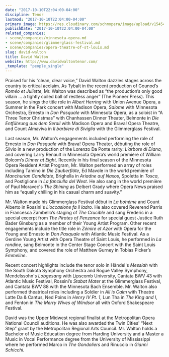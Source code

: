```yaml
---
date: "2017-10-10T22:04:00-04:00"
discipline: Tenor
lastmod: "2017-10-10T22:04:00-04:00"
primary_image: https://res.cloudinary.com/schmopera/image/upload/v1545409169/media/webhook-uploads/1507687197338/Walton.D.Headshot.jpg.jpg
publishDate: "2017-10-10T22:04:00-04:00"
related_companies:
- scene/companies/minnesota-opera.md
- scene/companies/glimmerglass-festival.md
- scene/companies/opera-theatre-of-st-louis.md
slug: david-walton
title: David Walton
website: http://www.davidwaltontenor.com/
_template: "people_single"
---
```


Praised for his “clean, clear voice,” David Walton dazzles stages across the country to critical acclaim. As Tybalt in the recent production of Gounod’s *Roméo et Juliette*, Mr. Walton was described as “the production’s only good villain ... a tightly coiled ball of restless anger” (The Pioneer Press). This season, he sings the title role in *Albert Herring* with Union Avenue Opera, a Summer in the Park concert with Madison Opera, *Salome* with Minnesota Orchestra, Ernesto in *Don Pasquale* with Minnesota Opera, as a soloist in “A Three Tenor Christmas” with Chanhassen Dinner Theater, Belmonte in *Die Entführung aus dem Serail* with Madison Opera and Brava! Opera Theatre, and Count Almaviva in *Il barbiere di Siviglia* with the Glimmerglass Festival.

Last season, Mr. Walton’s engagements included performing the role of Ernesto in *Don Pasquale* with Brava! Opera Theater, débuting the role of Silvio in a new production of the Lorenzo Da Ponte rarity: *L’arbore di Diana*, and covering Larry Renault in Minnesota Opera’s world première of William Bolcom’s *Dinner at Eight*. Recently in his final season of the Minnesota Opera Resident Artist Program, Mr. Walton performed an array of roles including Tamino in *Die Zauberflöte*, Ed Mavole in the world première of *Manchurian Candidate*, Brighella in *Ariadne auf Naxos*, Spoletta in *Tosca*, and Postiglione in *La fanciulla del West*. He also sang in the world première of Paul Moravec's *The Shining* as Delbert Grady where Opera News praised him as “equally chilling in his casual charm and suavity.”

Mr. Walton made his Glimmerglass Festival début in *La bohème* and Count Alberto in Rossini's *L'occasione fa il ladro*. He also covered Reverend Parris in Francesca Zambello’s staging of *The Crucible* and sang Frederic in a special excerpt from *The Pirates of Penzance* for special guest Justice Ruth Bader Ginsburg as a member of their Young Artist Program. Other recent engagements include the title role in *Zémire et Azor* with Opera for the Young and Ernesto in *Don Pasquale* with Atlantic Music Festival. As a Gerdine Young Artist with Opera Theatre of Saint Louis, he performed in *La rondine*, sang Belmonte in the Center Stage Concert with the Saint Louis Symphony, and covered the role of Matthew Gurney in Tobias Picker’s *Emmeline*. 

Recent concert highlights include the tenor solo in Händel's *Messiah* with the South Dakota Symphony Orchestra and Rogue Valley Symphony, Mendelssohn's *Lobgesang* with Lipscomb University, Cantata BWV 43 with Atlantic Music Festival, Rossini’s *Stabat Mater* at the Glimmerglass Festival, and Cantata BWV 88 with the Minnesota Bach Ensemble. Mr. Walton also performed theatrical roles including a Soldier in *All is Calm* with Theatre Latte Da & Cantus, Ned Poins in *Henry IV Pt. 1*, Lun Tha in *The King and I*, and Fenton in *The Merry Wives of Windsor* all with Oxford Shakespeare Festival.

David was the Upper Midwest regional finalist at the Metropolitan Opera National Council auditions. He was also awarded the Twin Cities' “Next Step” grant by the Metropolitan Regional Arts Council. Mr. Walton holds a Bachelor of Music Education degree from Harding University and a Master a Music in Vocal Performance degree from the University of Mississippi where he performed Marco in *The Gondoliers* and Rinuccio in *Gianni Schicchi*. 
